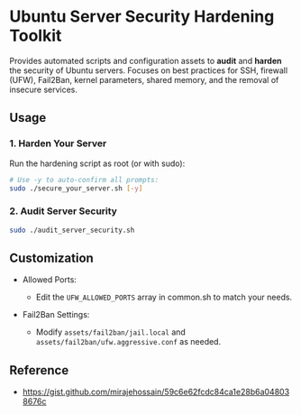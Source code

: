 # Ubuntu Server Security Hardening Toolkit
Provides automated scripts and configuration assets to **audit** and **harden** the security of Ubuntu servers. Focuses on best practices for SSH, firewall (UFW), Fail2Ban, kernel parameters, shared memory, and the removal of insecure services.

## Usage

### 1. Harden Your Server

Run the hardening script as root (or with sudo):

```sh
# Use -y to auto-confirm all prompts:
sudo ./secure_your_server.sh [-y]
```

### 2. Audit Server Security
```sh
sudo ./audit_server_security.sh
```

## Customization
- Allowed Ports:
    - Edit the `UFW_ALLOWED_PORTS` array in common.sh to match your needs.

- Fail2Ban Settings:
    - Modify `assets/fail2ban/jail.local` and `assets/fail2ban/ufw.aggressive.conf` as needed.

## Reference
- https://gist.github.com/mirajehossain/59c6e62fcdc84ca1e28b6a048038676c